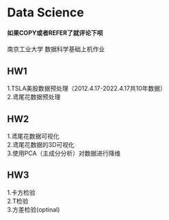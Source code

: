 # Data Science
#### 如果COPY或者REFER了就评论下呗
南京工业大学
数据科学基础上机作业

## HW1  
1.TSLA美股数据预处理（2012.4.17-2022.4.17共10年数据）  
2.鸢尾花数据预处理  
  
## HW2  
1.鸢尾花数据可视化  
2.鸢尾花数据的3D可视化  
3.使用PCA（主成分分析）对数据进行降维

## HW3
1.卡方检验  
2.T检验  
3.方差检验(optinal)  